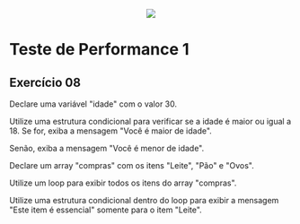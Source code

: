 <p align="center">
    <img src="https://www.infnet.edu.br/infnet/wp-content/themes/infnet.homepage//assets/img/LogoInfnetRodape.png"/>
</p>

# Teste de Performance 1

## Exercício 08

Declare uma variável "idade" com o valor 30.

Utilize uma estrutura condicional para verificar se a idade é maior ou igual a 18. Se for, exiba a mensagem "Você é maior de idade". 

Senão, exiba a mensagem "Você é menor de idade".

Declare um array "compras" com os itens "Leite", "Pão" e "Ovos".

Utilize um loop para exibir todos os itens do array "compras".

Utilize uma estrutura condicional dentro do loop para exibir a mensagem "Este item é essencial" somente para o item "Leite".

